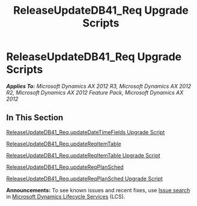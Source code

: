 ﻿---
title: ReleaseUpdateDB41_Req Upgrade Scripts
TOCTitle: ReleaseUpdateDB41_Req Upgrade Scripts
ms:assetid: 312d09a0-2666-4df2-9155-7bd8221797c2
ms:mtpsurl: https://msdn.microsoft.com/en-us/library/JJ736081(v=AX.60)
ms:contentKeyID: 49707495
ms.date: 05/18/2015
mtps_version: v=AX.60
---

# ReleaseUpdateDB41\_Req Upgrade Scripts 


_**Applies To:** Microsoft Dynamics AX 2012 R3, Microsoft Dynamics AX 2012 R2, Microsoft Dynamics AX 2012 Feature Pack, Microsoft Dynamics AX 2012_

## In This Section

[ReleaseUpdateDB41\_Req.updateDateTimeFields Upgrade Script](releaseupdatedb41-req-updatedatetimefields-upgrade-script.md)

[ReleaseUpdateDB41\_Req.updateReqItemTable](releaseupdatedb41-req-updatereqitemtable.md)

[ReleaseUpdateDB41\_Req.updateReqItemTable Upgrade Script](releaseupdatedb41-req-updatereqitemtable-upgrade-script.md)

[ReleaseUpdateDB41\_Req.updateReqPlanSched](releaseupdatedb41-req-updatereqplansched.md)

[ReleaseUpdateDB41\_Req.updateReqPlanSched Upgrade Script](releaseupdatedb41-req-updatereqplansched-upgrade-script.md)

  
**Announcements:** To see known issues and recent fixes, use [Issue search](http://go.microsoft.com/fwlink/?linkid=389258) in [Microsoft Dynamics Lifecycle Services](http://go.microsoft.com/fwlink/?linkid=306505) (LCS).

